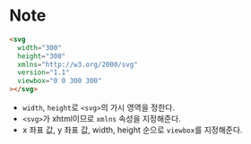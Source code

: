 # Note

```html
<svg
  width="300"
  height="300"
  xmlns="http://w3.org/2000/svg"
  version="1.1"
  viewbox="0 0 300 300"
></svg>
```

- `width`, `height`로 `<svg>`의 가시 영역을 정한다.
- `<svg>`가 xhtml이므로 `xmlns` 속성을 지정해준다.
- x 좌표 값, y 좌표 값, width, height 순으로 `viewbox`를 지정해준다.
